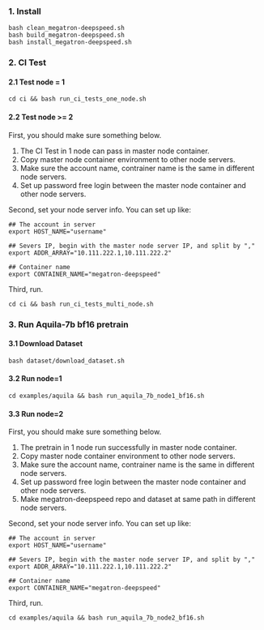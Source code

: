 ### 1. Install

```
bash clean_megatron-deepspeed.sh
bash build_megatron-deepspeed.sh
bash install_megatron-deepspeed.sh
```

### 2. CI Test

#### 2.1 Test node = 1

```
cd ci && bash run_ci_tests_one_node.sh
```

#### 2.2 Test node >= 2

First, you should make sure something below.

1. The CI Test in 1 node can pass in master node container.
2. Copy master node container environment to other node servers.
3. Make sure the account name, contrainer name is the same in different node servers.
4. Set up password free login between the master node container and other node servers.

Second, set your node server info. You can set up like:

```
## The account in server
export HOST_NAME="username"

## Severs IP, begin with the master node server IP, and split by ","
export ADDR_ARRAY="10.111.222.1,10.111.222.2"

## Container name
export CONTAINER_NAME="megatron-deepspeed"
```

Third, run.

```
cd ci && bash run_ci_tests_multi_node.sh
```

### 3. Run Aquila-7b bf16 pretrain

#### 3.1 Download Dataset

```
bash dataset/download_dataset.sh
```

#### 3.2 Run node=1

```
cd examples/aquila && bash run_aquila_7b_node1_bf16.sh
```

#### 3.3 Run node=2

First, you should make sure something below.

1. The pretrain in 1 node run successfully in master node container.
2. Copy master node container environment to other node servers.
3. Make sure the account name, contrainer name is the same in different node servers.
4. Set up password free login between the master node container and other node servers.
5. Make megatron-deepspeed repo and dataset at same path in different node servers.

Second, set your node server info. You can set up like:

```
## The account in server
export HOST_NAME="username"

## Severs IP, begin with the master node server IP, and split by ","
export ADDR_ARRAY="10.111.222.1,10.111.222.2"

## Container name
export CONTAINER_NAME="megatron-deepspeed"
```

Third, run.

```
cd examples/aquila && bash run_aquila_7b_node2_bf16.sh
```
